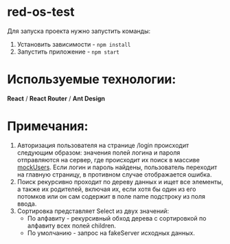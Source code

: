 # red-os-test

Для запуска проекта нужно запустить команды:

1. Установить зависимости - <code>npm install</code>
2. Запустить приложение - <code>npm start</code>

# Используемые технологии:

**React** / **React Router** / **Ant Design**

# Примечания:
1. Авторизация пользователя на странице /login происходит следующим образом: значения полей логина и пароля отправляются на сервер, где происходит их поиск в массиве [mockUsers](https://github.com/Ruslan03132/red-os-test/blob/master/src/server/mockUsers.js). Если логин и пароль найдены, пользователь переходит на главную страницу, в противном случае отображается ошибка.
2. Поиск рекурсивно проходит по дереву данных и ищет все элементы, а также их родителей, включая их, если хотя бы один из его потомков или он сам содержит в поле name подстроку из поля ввода.
3. Сортировка представляет Select из двух значений:
   - По алфавиту - рекурсивный обход дерева с сортировкой по алфавиту всех полей children.
   - По умолчанию - запрос на fakeServer исходных данных.



        

